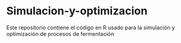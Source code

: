 # Simulacion-y-optimizacion
Este repositorio contiene el código en R usado para la simulación y optimización de procesos de fermentación

